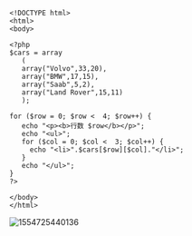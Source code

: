 ```
<!DOCTYPE html>
<html>
<body>

<?php
$cars = array
   (
   array("Volvo",33,20),
   array("BMW",17,15),
   array("Saab",5,2),
   array("Land Rover",15,11)
   );

for ($row = 0; $row <  4; $row++) {
   echo "<p><b>行数 $row</b></p>";
   echo "<ul>";
   for ($col = 0; $col <  3; $col++) {
     echo "<li>".$cars[$row][$col]."</li>";
   }
   echo "</ul>";
}
?>

</body>
</html>
```

![1554725440136](C:\Users\goodluck\AppData\Roaming\Typora\typora-user-images\1554725440136.png)

